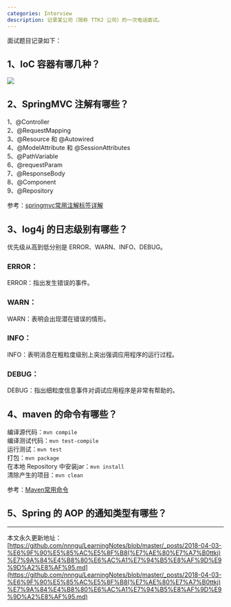 ```yaml
---
categories: Interview
description: 记录某公司（简称 TTKJ 公司）的一次电话面试。
---
```


面试题目记录如下：

## 1、IoC 容器有哪几种？

![][1]

## 2、SpringMVC 注解有哪些？

1、@Controller  
2、@RequestMapping  
3、@Resource 和 @Autowired  
4、@ModelAttribute 和 @SessionAttributes  
5、@PathVariable  
6、@requestParam  
7、@ResponseBody  
8、@Component  
9、@Repository    

参考：[springmvc常用注解标签详解](http://www.cnblogs.com/leskang/p/5445698.html)  

## 3、log4j 的日志级别有哪些？

优先级从高到低分别是 ERROR、WARN、INFO、DEBUG。

### ERROR：

ERROR：指出发生错误的事件。

### WARN：

WARN：表明会出现潜在错误的情形。

### INFO：

INFO：表明消息在粗粒度级别上突出强调应用程序的运行过程。

### DEBUG：

DEBUG：指出细粒度信息事件对调试应用程序是非常有帮助的。

## 4、maven 的命令有哪些？

编译源代码：`mvn compile`     
编译测试代码：`mvn test-compile`    
运行测试：`mvn test`   
打包：`mvn package`   
在本地 Repository 中安装jar：`mvn install`     
清除产生的项目：`mvn clean`    

参考：[Maven常用命令](https://www.cnblogs.com/wkrbky/p/6352188.html)  

## 5、Spring 的 AOP 的通知类型有哪些？


















---

本文永久更新地址：[https://github.com/nnngu/LearningNotes/blob/master/_posts/2018-04-03-%E6%9F%90%E5%85%AC%E5%8F%B8(%E7%AE%80%E7%A7%B0ttkj)%E7%9A%84%E4%B8%80%E6%AC%A1%E7%94%B5%E8%AF%9D%E9%9D%A2%E8%AF%95.md](https://github.com/nnngu/LearningNotes/blob/master/_posts/2018-04-03-%E6%9F%90%E5%85%AC%E5%8F%B8(%E7%AE%80%E7%A7%B0ttkj)%E7%9A%84%E4%B8%80%E6%AC%A1%E7%94%B5%E8%AF%9D%E9%9D%A2%E8%AF%95.md)


  [1]: https://www.github.com/nnngu/FigureBed/raw/master/2018/4/3/1522760091276.jpg